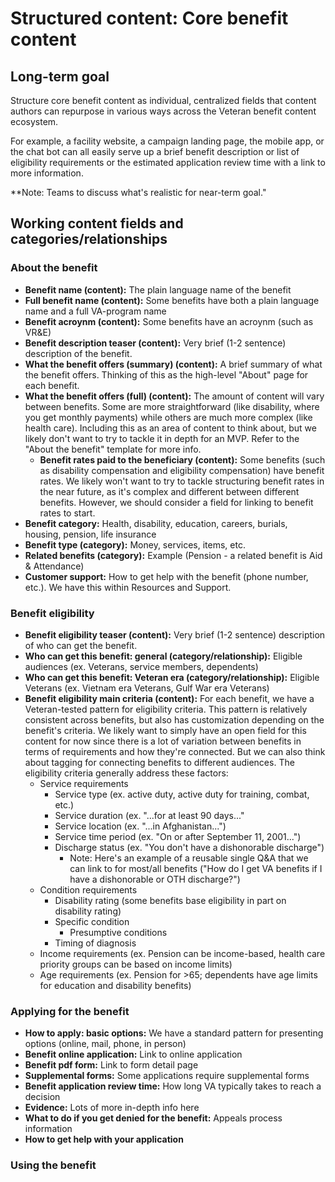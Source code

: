 # Structured content: Core benefit content

## Long-term goal

Structure core benefit content as individual, centralized fields that content authors can repurpose in various ways across the Veteran benefit content ecosystem.

For example, a facility website, a campaign landing page, the mobile app, or the chat bot can all easily serve up a brief benefit description or list of eligibility requirements or the estimated application review time with a link to more information.

**Note: Teams to discuss what's realistic for near-term goal."

## Working content fields and categories/relationships

### About the benefit

- **Benefit name (content):** The plain language name of the benefit
- **Full benefit name (content):** Some benefits have both a plain language name and a full VA-program name
- **Benefit acroynm (content):** Some benefits have an acroynm (such as VR&E)
- **Benefit description teaser (content):** Very brief (1-2 sentence) description of the benefit.
- **What the benefit offers (summary) (content):** A brief summary of what the benefit offers. Thinking of this as the high-level "About" page for each benefit.
- **What the benefit offers (full) (content):** The amount of content will vary between benefits. Some are more straightforward (like disability, where you get monthly payments) while others are much more complex (like health care). Including this as an area of content to think about, but we likely don't want to try to tackle it in depth for an MVP. Refer to the "About the benefit" template for more info.
  - **Benefit rates paid to the beneficiary (content):** Some benefits (such as disability compensation and eligibility compensation) have benefit rates. We likely won't want to try to tackle structuring benefit rates in the near future, as it's complex and different between different benefits. However, we should consider a field for linking to benefit rates to start.
- **Benefit category:** Health, disability, education, careers, burials, housing, pension, life insurance 
- **Benefit type (category):** Money, services, items, etc.
- **Related benefits (category):** Example (Pension - a related benefit is Aid & Attendance)
- **Customer support:** How to get help with the benefit (phone number, etc.). We have this within Resources and Support.

### Benefit eligibility

- **Benefit eligibility teaser (content):** Very brief (1-2 sentence) description of who can get the benefit.
- **Who can get this benefit: general (category/relationship):** Eligible audiences (ex. Veterans, service members, dependents)
- **Who can get this benefit: Veteran era (category/relationship):** Eligible Veterans (ex. Vietnam era Veterans, Gulf War era Veterans)
- **Benefit eligibility main criteria (content):** For each benefit, we have a Veteran-tested pattern for eligibility criteria. This pattern is relatively consistent across benefits, but also has customization depending on the benefit's criteria. We likely want to simply have an open field for this content for now since there is a lot of variation between benefits in terms of requirements and how they're connected. But we can also think about tagging for connecting benefits to different audiences. The eligibility criteria generally address these factors:
  - Service requirements
    - Service type (ex. active duty, active duty for training, combat, etc.)
    - Service duration (ex. "...for at least 90 days..."
    - Service location (ex. "...in Afghanistan...")
    - Service time period (ex. "On or after September 11, 2001...")
    - Discharge status (ex. "You don't have a dishonorable discharge")
      - Note: Here's an example of a reusable single Q&A that we can link to for most/all benefits ("How do I get VA benefits if I have a dishonorable or OTH discharge?")
  - Condition requirements
    - Disability rating (some benefits base eligibility in part on disability rating)
    - Specific condition
      - Presumptive conditions
    - Timing of diagnosis
  - Income requirements (ex. Pension can be income-based, health care priority groups can be based on income limits)
  - Age requirements (ex. Pension for >65; dependents have age limits for education and disability benefits)

### Applying for the benefit

- **How to apply: basic options:** We have a standard pattern for presenting options (online, mail, phone, in person)
- **Benefit online application:** Link to online application
- **Benefit pdf form:** Link to form detail page
- **Supplemental forms:** Some applications require supplemental forms
- **Benefit application review time:** How long VA typically takes to reach a decision
- **Evidence:** Lots of more in-depth info here
- **What to do if you get denied for the benefit:** Appeals process information
- **How to get help with your application**  


### Using the benefit


